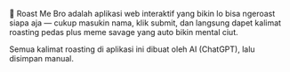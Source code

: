 🧯 Roast Me Bro adalah aplikasi web interaktif yang bikin lo bisa ngeroast siapa aja — cukup masukin nama, klik submit, dan langsung dapet kalimat roasting pedas plus meme savage yang auto bikin mental ciut.

Semua kalimat roasting di aplikasi ini dibuat oleh AI (ChatGPT), lalu disimpan manual.
